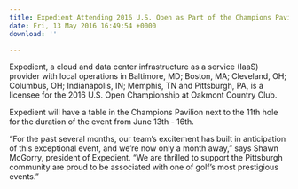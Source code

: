 ```yaml
---
title: Expedient Attending 2016 U.S. Open as Part of the Champions Pavilion
date: Fri, 13 May 2016 16:49:54 +0000
download: ''

---
```

Expedient, a cloud and data center infrastructure as a service (IaaS) provider with local operations in Baltimore, MD; Boston, MA; Cleveland, OH; Columbus, OH; Indianapolis, IN; Memphis, TN and Pittsburgh, PA, is a licensee for the 2016 U.S. Open Championship at Oakmont Country Club. 

Expedient will have a table in the Champions Pavilion next to the 11th hole for the duration of the event from June 13th - 16th. 

“For the past several months, our team’s excitement has built in anticipation of this exceptional event, and we’re now only a month away,” says Shawn McGorry, president of Expedient. “We are thrilled to support the Pittsburgh community are proud to be associated with one of golf’s most prestigious events.”